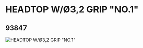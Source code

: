 # HEADTOP W/Ø3,2  GRIP "NO.1"
## 93847
![HEADTOP W/Ø3,2  GRIP "NO.1"](https://lc-www-live-s.legocdn.com/media/bricks/5/2/4612771.jpg)